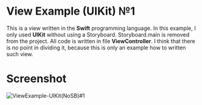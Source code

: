 # View Example (UIKit) №1

This is a view written in the **Swift** programming language. In this example, I only used **UIKit** without using a Storyboard. Storyboard.main is removed from the project. All code is written in file **ViewController**. I think that there is no point in dividing it, because this is only an example how to written such view.


# Screenshot

![ViewExample-UIKit(NoSB)#1](Assets.xcassets/screenshot1.imageset/simulator_screenshot_3A93E0BA-536C-4AFF-8DF0-53EEC00B71A1.png)



